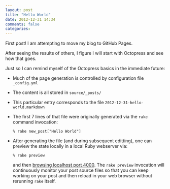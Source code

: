 ```yaml
---
layout: post
title: "Hello World"
date: 2012-12-31 14:34
comments: false
categories: 
---
```


<!---
Apparently Markdown syntax does not have any shorthand for comments
-->

<!---
First 7 lines of this file were generated by command invocation:
  % rake new_post["Hello World"]
-->

First post!
I am attempting to move my blog to GitHub Pages.

After seeing the results of others, I figure I will start with Octopress
and see how that goes.

Just so I can remind myself of the Octopress basics in the immediate future:

* Much of the page generation is controlled by configuration file `_config.yml`

* The content is all stored in `source/_posts/`

* This particular entry corresponds to the file `2012-12-31-hello-world.markdown`

* The first 7 lines of that file were originally generated via the
  `rake` command invocation:

      % rake new_post["Hello World"]

* After generating the file (and during subsequent editting), one can preview
  the state locally in a local Ruby webserver via:

      % rake preview

  and then [browsing localhost port 4000](http://localhost:4000/).
  The `rake preview` invocation will continuously monitor your post
  source files so that you can keep working on your post and then
  reload in your web browser without rerunning `rake` itself.
